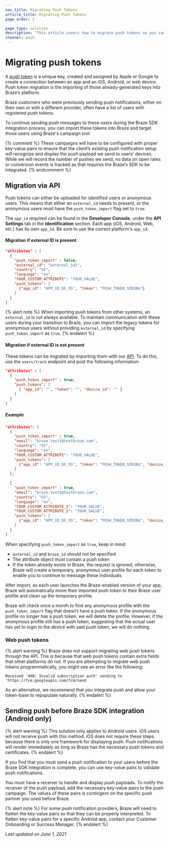 ```yaml
---
nav_title: Migrating Push Tokens
article_title: Migrating Push Tokens
page_order: 2

page_type: solution
description: "This article covers how to migrate push tokens so you can continue sending push messages to your users after switching to Braze."
channel: push
---
```


# Migrating push tokens

A [push token]({{site.baseurl}}/user_guide/message_building_by_channel/push/push_registration/#push-tokens/) is a unique key, created and assigned by Apple or Google to create a connection between an app and an iOS, Android, or web device. Push token migration is the importing of those already-generated keys into Braze’s platform.

Braze customers who were previously sending push notifications, either on their own or with a different provider, often have a list of users with registered push tokens.

To continue sending push messages to these users during the Braze SDK integration process, you can import these tokens into Braze and target those users using Braze's campaign tool.

{% comment %}
These campaigns will have to be configured with proper key-value pairs to ensure that the client’s existing push notification setup will recognize and display the push payload we send to users’ devices. While we will record the number of pushes we send, no data on open rates or conversion events is tracked as that requires the Braze’s SDK to be integrated.
{% endcomment %}

## Migration via API

Push tokens can either be uploaded for identified users or anonymous users. This means that either an `external_id` needs to present, or the anonymous users must have the `push_token_import` flag set to `true`. 

The `app_id` required can be found in the **Developer Console**, under the **API Settings** tab in the **Identification** section. Each app (iOS, Android, Web, etc.) has its own `app_id`. Be sure to use the correct platform's `app_id`.

#### Migration if external ID is present
```json
"attributes" : [
  {
	"push_token_import" : false,
	"external_id": "external_id1",
	"country": "US",
	"language": "en",
	"YOUR_CUSTOM_ATTRIBUTE": "YOUR_VALUE",
	"push_tokens": [
	  {"app_id": "APP_ID_OF_OS", "token": "PUSH_TOKEN_STRING"}
	]
  }
]
```

{% alert note %}
When importing push tokens from other systems, an `external_id` is not always available. To maintain communication with these users during your transition to Braze, you can import the legacy tokens for anonymous users without providing `external_id` by specifying `push_token_import` as `true`.
{% endalert %}

#### Migration if external ID is not present

These tokens can be migrated by importing them with our [API]({{site.baseurl}}/api/endpoints/user_data/#push-token-import). To do this, use the `users/track` endpoint and post the following information:

```json
"attributes" : [
  {
	"push_token_import" : true,
	"push_tokens": [
	  { "app_id": "", "token": "", "device_id": "" }
	]
  }
]
```

##### Example

```json
"attributes": [ 
  {
	"push_token_import" : true,
	"email": "braze.test1@testbraze.com",
	"country": "US",
	"language": "en",
	"YOUR_CUSTOM_ATTRIBUTE": "YOUR_VALUE",
	"push_tokens": [
	  {"app_id": "APP_ID_OF_OS", "token": "PUSH_TOKEN_STRING", "device_id": "DEVICE_ID"}
	]
  },
    
  {
	"push_token_import" : true,
	"email": "braze.test2@testbraze.com",
	"country": "US",
	"language": "en",
	"YOUR_CUSTOM_ATTRIBUTE_1": "YOUR_VALUE",
	"YOUR_CUSTOM_ATTRIBUTE_2": "YOUR_VALUE",
	"push_tokens": [
	  {"app_id": "APP_ID_OF_OS", "token": "PUSH_TOKEN_STRING", "device_id": "DEVICE_ID"}  
	]
  }
]
```

When specifying `push_token_import` as `true`, keep in mind:
* `external_id` and `braze_id` should not be specified
* The attribute object must contain a push token
* If the token already exists in Braze, the request is ignored; otherwise, Braze will create a temporary, anonymous user profile for each token to enable you to continue to message these individuals

After import, as each user launches the Braze-enabled version of your app, Braze will automatically move their imported push token to their Braze user profile and clean up the temporary profile.

Braze will check once a month to find any anonymous profile with the `push_token_import` flag that doesn’t have a push token. If the anonymous profile no longer has a push token, we will delete the profile. However, if the anonymous profile still has a push token, suggesting that the actual user has yet to login to the device with said push token, we will do nothing.

### Web push tokens
{% alert warning %}
Braze does not support migrating web push tokens through the API. This is because that web push tokens contain extra fields that other platforms do not. If you are attempting to migrate web push tokens programmatically, you might see an error like the following: 

`Received '400: Invalid subscription auth' sending to 'https://fcm.googleapis.com/fcm/send`

As an alternative, we recommend that you integrate push and allow your token-base to repopulate naturally.
{% endalert %}


## Sending push before Braze SDK integration (Android only)

{% alert warning %}
This solution only applies to Android users. iOS users will not receive push with this method. iOS does not require these steps because there is only one framework for displaying push. Push notifications will render immediately as long as Braze has the necessary push tokens and certificates.
{% endalert %}

If you find that you must send a push notification to your users before the Braze SDK integration is complete, you can use key-value pairs to validate push notifications. 

You must have a receiver to handle and display push payloads. To notify the receiver of the push payload, add the necessary key-value pairs to the push campaign. The values of these pairs is contingent on the specific push partner you used before Braze.

{% alert note %}
For some push notification providers, Braze will need to flatten the key-value pairs so that they can be properly interpreted. To flatten key-value pairs for a specific Android app, contact your Customer Onboarding or Success Manager.
{% endalert %}

_Last updated on June 1, 2021_

